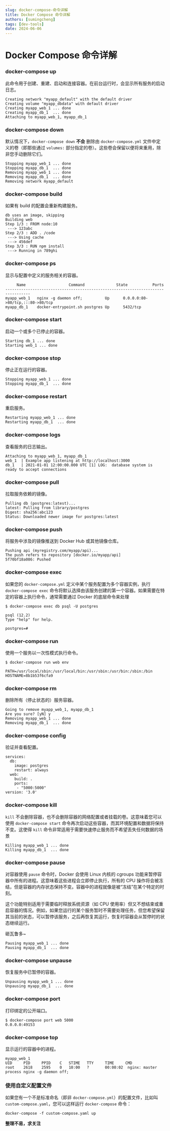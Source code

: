 ```yaml
---
slug: docker-compose-命令详解
title: Docker Compose 命令详解
authors: [sumingcheng]
tags: [dev-tools]
date: 2024-06-06
---
```


# Docker Compose 命令详解

### docker-compose up

此命令用于创建、重建、启动和连接容器。在前台运行时，会显示所有服务的启动日志。

```
Creating network "myapp_default" with the default driver
Creating volume "myapp_dbdata" with default driver
Creating myapp_web_1 ... done
Creating myapp_db_1  ... done
Attaching to myapp_web_1, myapp_db_1
```

### docker-compose down

默认情况下，`docker-compose down` **不会** 删除由 `docker-compose.yml` 文件中定义的卷（即那些通过 `volumes:` 部分指定的卷）。这些卷会保留以便将来重用，除非您手动删除它们。

```
Stopping myapp_web_1 ... done
Stopping myapp_db_1  ... done
Removing myapp_web_1 ... done
Removing myapp_db_1  ... done
Removing network myapp_default
```

### docker-compose build

如果有 build 的配置会重新构建服务。

```
db uses an image, skipping
Building web
Step 1/3 : FROM node:10
 ---> 123abc
Step 2/3 : ADD . /code
 ---> Using cache
 ---> 456def
Step 3/3 : RUN npm install
 ---> Running in 789ghi
```

### docker-compose ps

显示与配置中定义的服务相关的容器。

```
     Name                   Command              State           Ports
---------------------------------------------------------------------------------
myapp_web_1   nginx -g daemon off;          Up      0.0.0.0:80->80/tcp,:::80->80/tcp
myapp_db_1    docker-entrypoint.sh postgres Up      5432/tcp
```

### docker-compose start

启动一个或多个已停止的容器。

```
Starting db_1 ... done
Starting web_1 ... done
```

### docker-compose stop

停止正在运行的容器。

```
Stopping myapp_web_1 ... done
Stopping myapp_db_1  ... done
```

### docker-compose restart

重启服务。

```
Restarting myapp_web_1 ... done
Restarting myapp_db_1  ... done
```

### docker-compose logs

查看服务的日志输出。

```
Attaching to myapp_web_1, myapp_db_1
web_1  | Example app listening at http://localhost:3000
db_1   | 2021-01-01 12:00:00.000 UTC [1] LOG:  database system is ready to accept connections
```

### docker-compose pull

拉取服务依赖的镜像。

```
Pulling db (postgres:latest)...
latest: Pulling from library/postgres
Digest: sha256:abc123
Status: Downloaded newer image for postgres:latest
```

### docker-compose push

将服务中涉及的镜像推送到 Docker Hub 或其他镜像仓库。

```
Pushing api (myregistry.com/myapp/api)...
The push refers to repository [docker.io/myapp/api]
5f70bf18a086: Pushed
```

### docker-compose exec

如果您的 `docker-compose.yml` 定义中某个服务配置为多个容器实例，执行 `docker-compose exec` 命令将默认选择由该服务创建的第一个容器。如果需要在特定的容器上执行命令，通常需要通过 Docker 的底层命令来处理

```
$ docker-compose exec db psql -U postgres
​
psql (12.2)
Type "help" for help.
​
postgres=#
```

### docker-compose run

使用一个服务以一次性模式执行命令。

```
$ docker-compose run web env
​
PATH=/usr/local/sbin:/usr/local/bin:/usr/sbin:/usr/bin:/sbin:/bin
HOSTNAME=8b1b53f6cfa9
```

### docker-compose rm

删除所有（停止状态的）服务容器。

```
Going to remove myapp_web_1, myapp_db_1
Are you sure? [yN] y
Removing myapp_web_1 ... done
Removing myapp_db_1  ... done
```

### docker-compose config

验证并查看配置。

```
services:
  db:
    image: postgres
    restart: always
  web:
    build: .
    ports:
     - "5000:5000"
version: '3.0'
```

### docker-compose kill

`kill` 不会删除容器，也不会删除容器的网络配置或者挂载的卷。这意味着您可以使用 `docker-compose start` 命令再次启动这些容器，而其环境配置和数据将保持不变。这使得 `kill` 命令非常适用于需要快速停止服务而不希望丢失任何数据的场景

```
Killing myapp_web_1 ... done
Killing myapp_db_1  ... done
```

### docker-compose pause

对容器使用 `pause` 命令时，Docker 会使用 Linux 内核的 cgroups 功能来暂停容器中所有的进程。这意味着这些进程会立即停止执行，所有的 CPU 操作将会被冻结，但是容器的内存状态保持不变。容器中的进程就像是被“冻结”在某个特定的时刻。

这个功能特别适用于需要临时释放系统资源（如 CPU 使用率）但又不想结束或重启容器的情况。例如，如果您运行的某个服务暂时不需要处理任务，但您希望保留其当前的状态，可以暂停该服务，之后再恢复其运行，恢复时容器会从暂停时的状态继续运行。

砸瓦鲁多~

```
Pausing myapp_web_1 ... done
Pausing myapp_db_1  ... done
```

### docker-compose unpause

恢复服务中已暂停的容器。

```
Unpausing myapp_web_1 ... done
Unpausing myapp_db_1  ... done
```

### docker-compose port

打印绑定的公开端口。

```
$ docker-compose port web 5000
0.0.0.0:49153
```

### docker-compose top

显示运行的容器中的进程。

```
myapp_web_1
UID     PID     PPID    C   STIME   TTY     TIME     CMD
root    2618    2595    0   10:00   ?       00:00:02  nginx: master process nginx -g daemon off;
```

### 使用自定义配置文件

如果您有一个不是标准命名（即非 `docker-compose.yml`）的配置文件，比如叫 `custom-compose.yaml`，您可以这样运行 `docker-compose` 命令：

```
docker-compose -f custom-compose.yaml up
```

**整理不易，求关注**
